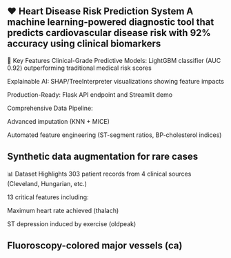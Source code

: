 ❤️ Heart Disease Risk Prediction System
A machine learning-powered diagnostic tool that predicts cardiovascular disease risk with 92% accuracy using clinical biomarkers
--------------------------------------------------------------------------------------------------
🚀 Key Features
Clinical-Grade Predictive Models: LightGBM classifier (AUC 0.92) outperforming traditional medical risk scores

Explainable AI: SHAP/TreeInterpreter visualizations showing feature impacts

Production-Ready: Flask API endpoint and Streamlit demo

Comprehensive Data Pipeline:

Advanced imputation (KNN + MICE)

Automated feature engineering (ST-segment ratios, BP-cholesterol indices)

Synthetic data augmentation for rare cases
------------------------------------------------------------------------------------------------
📊 Dataset Highlights
303 patient records from 4 clinical sources (Cleveland, Hungarian, etc.)

13 critical features including:

Maximum heart rate achieved (thalach)

ST depression induced by exercise (oldpeak)

Fluoroscopy-colored major vessels (ca)
----------------------------------------------------------------------------------------------
